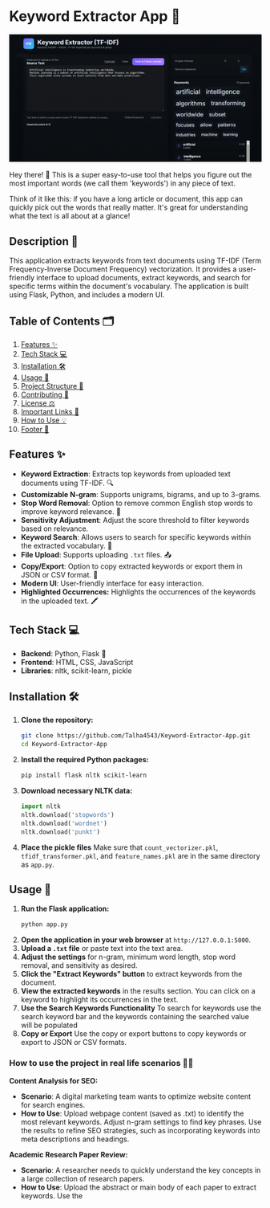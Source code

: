 # Keyword Extractor App 🔑
![image alt](https://github.com/Talha4543/Keyword-Extractor-App/blob/74528e7db949974b42ee6e5c57a1b3fab2950c63/result.PNG)

Hey there! 👋 This is a super easy-to-use tool that helps you figure out the most important words (we call them 'keywords') in any piece of text. 

Think of it like this: if you have a long article or document, this app can quickly pick out the words that really matter. It's great for understanding what the text is all about at a glance!





## Description 📝
This application extracts keywords from text documents using TF-IDF (Term Frequency-Inverse Document Frequency) vectorization. It provides a user-friendly interface to upload documents, extract keywords, and search for specific terms within the document's vocabulary. The application is built using Flask, Python, and includes a modern UI.



## Table of Contents 🗂️
1.  [Features ✨](#features-)
2.  [Tech Stack 💻](#tech-stack-)
3.  [Installation 🛠️](#installation-)
4.  [Usage 🚀](#usage-)
5.  [Project Structure 📂](#project-structure-)
6.  [Contributing 🤝](#contributing-)
7.  [License ⚖️](#license-)
8.  [Important Links 🔗](#important-links-)
9. [How to Use 💡](#how-to-use-)
10. [Footer 👣](#footer-)



## Features ✨
*   **Keyword Extraction**: Extracts top keywords from uploaded text documents using TF-IDF. 🔍
*   **Customizable N-gram**: Supports unigrams, bigrams, and up to 3-grams.
*   **Stop Word Removal**: Option to remove common English stop words to improve keyword relevance. 🚫
*   **Sensitivity Adjustment**: Adjust the score threshold to filter keywords based on relevance.
*   **Keyword Search**: Allows users to search for specific keywords within the extracted vocabulary. 🔎
*   **File Upload**: Supports uploading `.txt` files. 📤
*   **Copy/Export**: Option to copy extracted keywords or export them in JSON or CSV format. 📄
*   **Modern UI**: User-friendly interface for easy interaction.
*   **Highlighted Occurrences:** Highlights the occurrences of the keywords in the uploaded text. 🖍️



## Tech Stack 💻
*   **Backend**: Python, Flask 🐍
*   **Frontend**: HTML, CSS, JavaScript
*   **Libraries**: nltk, scikit-learn, pickle



## Installation 🛠️
1.  **Clone the repository:**
    ```bash
    git clone https://github.com/Talha4543/Keyword-Extractor-App.git
    cd Keyword-Extractor-App
    ```
2.  **Install the required Python packages:**
    ```bash
    pip install flask nltk scikit-learn
    ```
3.  **Download necessary NLTK data:**
    ```python
    import nltk
    nltk.download('stopwords')
    nltk.download('wordnet')
    nltk.download('punkt')
    ```
4.  **Place the pickle files**
Make sure that `count_vectorizer.pkl`, `tfidf_transformer.pkl`, and `feature_names.pkl` are in the same directory as `app.py`.



## Usage 🚀
1.  **Run the Flask application:**
    ```bash
    python app.py
    ```
2.  **Open the application in your web browser** at `http://127.0.0.1:5000`.
3.  **Upload a `.txt` file** or paste text into the text area.
4.  **Adjust the settings** for n-gram, minimum word length, stop word removal, and sensitivity as desired.
5.  **Click the "Extract Keywords" button** to extract keywords from the document.
6.  **View the extracted keywords** in the results section. You can click on a keyword to highlight its occurrences in the text.
7.  **Use the Search Keywords Functionality** To search for keywords use the search keyword bar and the keywords containing the searched value will be populated
8.  **Copy or Export** Use the copy or export buttons to copy keywords or export to JSON or CSV formats.



### How to use the project in real life scenarios 🧑‍💼
**Content Analysis for SEO:**
*   **Scenario**: A digital marketing team wants to optimize website content for search engines.
*   **How to Use**: Upload webpage content (saved as .txt) to identify the most relevant keywords. Adjust n-gram settings to find key phrases. Use the results to refine SEO strategies, such as incorporating keywords into meta descriptions and headings.

**Academic Research Paper Review:**
*   **Scenario**: A researcher needs to quickly understand the key concepts in a large collection of research papers.
*   **How to Use**: Upload the abstract or main body of each paper to extract keywords. Use the
